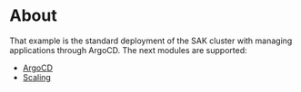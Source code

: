 # About
That example is the standard deployment of the SAK cluster with managing applications through ArgoCD. The next modules are supported:
- [ArgoCD](../../modules/cicd/argo/modules/cd/README.md)
- [Scaling](../../modules/scaling/README.md)